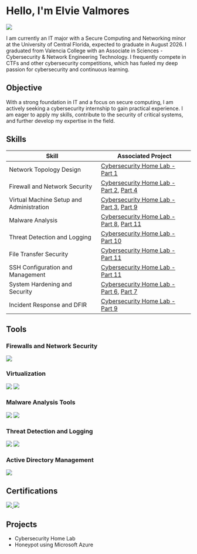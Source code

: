 # Hello, I'm Elvie Valmores
<a href="https://linkedin.com/in/elvievalmores"><img src="https://img.shields.io/badge/-LinkedIn-0072b1?&style=for-the-badge&logo=linkedin&logoColor=white" /></a>

I am currently an IT major with a Secure Computing and Networking minor at the University of Central Florida, expected to graduate in August 2026. I graduated from Valencia College with an Associate in Sciences - Cybersecurity & Network Engineering Technology. I frequently compete in CTFs and other cybersecurity competitions, which has fueled my deep passion for cybersecurity and continuous learning.

## Objective
With a strong foundation in IT and a focus on secure computing, I am actively seeking a cybersecurity internship to gain practical experience. I am eager to apply my skills, contribute to the security of critical systems, and further develop my expertise in the field.

## Skills
| Skill                                         | Associated Project                                  |
|-----------------------------------------------|-----------------------------------------------------|
| Network Topology Design                      | [Cybersecurity Home Lab - Part 1](https://google.com) |
| Firewall and Network Security                | [Cybersecurity Home Lab - Part 2](https://google.com), [Part 4](https://google.com) |
| Virtual Machine Setup and Administration     | [Cybersecurity Home Lab - Part 3](https://google.com), [Part 9](https://google.com) |
| Malware Analysis                             | [Cybersecurity Home Lab - Part 8](https://google.com), [Part 11](https://google.com) |
| Threat Detection and Logging                 | [Cybersecurity Home Lab - Part 10](https://google.com) |
| File Transfer Security                       | [Cybersecurity Home Lab - Part 11](https://google.com) |
| SSH Configuration and Management             | [Cybersecurity Home Lab - Part 11](https://google.com) |
| System Hardening and Security                | [Cybersecurity Home Lab - Part 6](https://google.com), [Part 7](https://google.com) |
| Incident Response and DFIR                   | [Cybersecurity Home Lab - Part 9](https://google.com) |

## Tools
### Firewalls and Network Security
<div>
    <img src="https://img.shields.io/badge/-pfSense-EE8D2F?&style=for-the-badge&logo=pfSense&logoColor=white" />
</div>

### Virtualization
<div>
    <img src="https://img.shields.io/badge/-VirtualBox-0D96F2?&style=for-the-badge&logo=VirtualBox&logoColor=white" />
    <img src="https://img.shields.io/badge/-VMware-607078?&style=for-the-badge&logo=VMware&logoColor=white" />
</div>

### Malware Analysis Tools
<div>
    <img src="https://img.shields.io/badge/-Tsurugi_Linux-63B8FF?&style=for-the-badge&logo=Linux&logoColor=white" />
    <img src="https://img.shields.io/badge/-REMnux-6C6D6E?&style=for-the-badge&logo=Linux&logoColor=white" />
</div>

### Threat Detection and Logging
<div>
    <img src="https://img.shields.io/badge/-Splunk-007A7A?&style=for-the-badge&logo=Splunk&logoColor=white" />
    <img src="https://img.shields.io/badge/-Syslog-333333?&style=for-the-badge&logo=Syslog&logoColor=white" />
</div>

### Active Directory Management
<div>
    <img src="https://img.shields.io/badge/-Active_Directory-0078D4?&style=for-the-badge&logo=Microsoft&logoColor=white" />
</div>

## Certifications
<div> 
    <a href="https://www.credly.com/badges/48e44f9b-8cdc-4d96-9304-4197447f117c/public_url"> <img src="https://img.shields.io/badge/-ITF%2B-007ACC?&style=for-the-badge&logo=CompTIA&logoColor=white" /> </a> 
    <a href="https://www.credly.com/badges/d8303505-d15e-4fa6-9e50-92b2b4ca3a05/public_url"> <img src="https://img.shields.io/badge/-Security%2B-FF0000?&style=for-the-badge&logo=CompTIA&logoColor=white" /> </a>
</div>

## Projects
- Cybersecurity Home Lab
- Honeypot using Microsoft Azure
